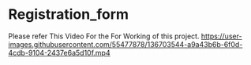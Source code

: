 # Registration_form


Please refer This Video For the For Working of this project.
https://user-images.githubusercontent.com/55477878/136703544-a9a43b6b-6f0d-4cdb-9104-2437e6a5d10f.mp4

